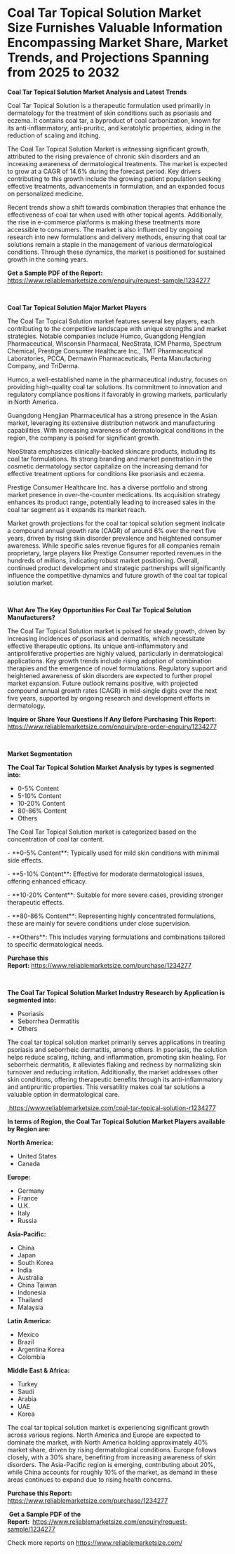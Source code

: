 <p><h1>Coal Tar Topical Solution Market Size Furnishes Valuable Information Encompassing Market Share, Market Trends, and Projections Spanning from 2025 to 2032</h1></p><p><strong>Coal Tar Topical Solution Market Analysis and Latest Trends</strong></p>
<p><p>Coal Tar Topical Solution is a therapeutic formulation used primarily in dermatology for the treatment of skin conditions such as psoriasis and eczema. It contains coal tar, a byproduct of coal carbonization, known for its anti-inflammatory, anti-pruritic, and keratolytic properties, aiding in the reduction of scaling and itching.</p><p>The Coal Tar Topical Solution Market is witnessing significant growth, attributed to the rising prevalence of chronic skin disorders and an increasing awareness of dermatological treatments. The market is expected to grow at a CAGR of 14.6% during the forecast period. Key drivers contributing to this growth include the growing patient population seeking effective treatments, advancements in formulation, and an expanded focus on personalized medicine.</p><p>Recent trends show a shift towards combination therapies that enhance the effectiveness of coal tar when used with other topical agents. Additionally, the rise in e-commerce platforms is making these treatments more accessible to consumers. The market is also influenced by ongoing research into new formulations and delivery methods, ensuring that coal tar solutions remain a staple in the management of various dermatological conditions. Through these dynamics, the market is positioned for sustained growth in the coming years.</p></p>
<p><strong>Get a Sample PDF of the Report:&nbsp;</strong> <a href="https://www.reliablemarketsize.com/enquiry/request-sample/1234277?utm_campaign=2526&utm_medium=2&utm_source=Github&utm_content=ia&utm_term=08032025&utm_id=coal-tar-topical-solution">https://www.reliablemarketsize.com/enquiry/request-sample/1234277</a></p>
<p>&nbsp;</p>
<p><strong>Coal Tar Topical Solution Major Market Players</strong></p>
<p><p>The Coal Tar Topical Solution market features several key players, each contributing to the competitive landscape with unique strengths and market strategies. Notable companies include Humco, Guangdong Hengjian Pharmaceutical, Wisconsin Pharmacal, NeoStrata, ICM Pharma, Spectrum Chemical, Prestige Consumer Healthcare Inc., TMT Pharmaceutical Laboratories, PCCA, Dermawin Pharmaceuticals, Penta Manufacturing Company, and TriDerma.</p><p>Humco, a well-established name in the pharmaceutical industry, focuses on providing high-quality coal tar solutions. Its commitment to innovation and regulatory compliance positions it favorably in growing markets, particularly in North America.</p><p>Guangdong Hengjian Pharmaceutical has a strong presence in the Asian market, leveraging its extensive distribution network and manufacturing capabilities. With increasing awareness of dermatological conditions in the region, the company is poised for significant growth.</p><p>NeoStrata emphasizes clinically-backed skincare products, including its coal tar formulations. Its strong branding and market penetration in the cosmetic dermatology sector capitalize on the increasing demand for effective treatment options for conditions like psoriasis and eczema.</p><p>Prestige Consumer Healthcare Inc. has a diverse portfolio and strong market presence in over-the-counter medications. Its acquisition strategy enhances its product range, potentially leading to increased sales in the coal tar segment as it expands its market reach.</p><p>Market growth projections for the coal tar topical solution segment indicate a compound annual growth rate (CAGR) of around 6% over the next five years, driven by rising skin disorder prevalence and heightened consumer awareness. While specific sales revenue figures for all companies remain proprietary, large players like Prestige Consumer reported revenues in the hundreds of millions, indicating robust market positioning. Overall, continued product development and strategic partnerships will significantly influence the competitive dynamics and future growth of the coal tar topical solution market.</p></p>
<p>&nbsp;</p>
<p><strong>What Are The Key Opportunities For Coal Tar Topical Solution Manufacturers?</strong></p>
<p><p>The Coal Tar Topical Solution market is poised for steady growth, driven by increasing incidences of psoriasis and dermatitis, which necessitate effective therapeutic options. Its unique anti-inflammatory and antiproliferative properties are highly valued, particularly in dermatological applications. Key growth trends include rising adoption of combination therapies and the emergence of novel formulations. Regulatory support and heightened awareness of skin disorders are expected to further propel market expansion. Future outlook remains positive, with projected compound annual growth rates (CAGR) in mid-single digits over the next five years, supported by ongoing research and development efforts in dermatology.</p></p>
<p><strong>Inquire or Share Your Questions If Any Before Purchasing This Report:</strong> <a href="https://www.reliablemarketsize.com/enquiry/pre-order-enquiry/1234277?utm_campaign=2526&utm_medium=2&utm_source=Github&utm_content=ia&utm_term=08032025&utm_id=coal-tar-topical-solution">https://www.reliablemarketsize.com/enquiry/pre-order-enquiry/1234277</a></p>
<p>&nbsp;</p>
<p><strong>Market Segmentation</strong></p>
<p><strong>The Coal Tar Topical Solution Market Analysis by types is segmented into:</strong></p>
<p><ul><li>0-5% Content</li><li>5-10% Content</li><li>10-20% Content</li><li>80-86% Content</li><li>Others</li></ul></p>
<p><p>The Coal Tar Topical Solution market is categorized based on the concentration of coal tar content. </p><p>- **0-5% Content**: Typically used for mild skin conditions with minimal side effects. </p><p>- **5-10% Content**: Effective for moderate dermatological issues, offering enhanced efficacy. </p><p>- **10-20% Content**: Suitable for more severe cases, providing stronger therapeutic effects. </p><p>- **80-86% Content**: Representing highly concentrated formulations, these are mainly for severe conditions under close supervision. </p><p>- **Others**: This includes varying formulations and combinations tailored to specific dermatological needs.</p></p>
<p><strong>Purchase this Report:&nbsp;</strong><a href="https://www.reliablemarketsize.com/purchase/1234277?utm_campaign=2526&utm_medium=2&utm_source=Github&utm_content=ia&utm_term=08032025&utm_id=coal-tar-topical-solution">https://www.reliablemarketsize.com/purchase/1234277</a></p>
<p>&nbsp;</p>
<p><strong>The Coal Tar Topical Solution Market Industry Research by Application is segmented into:</strong></p>
<p><ul><li>Psoriasis</li><li>Seborrhea Dermatitis</li><li>Others</li></ul></p>
<p><p>The coal tar topical solution market primarily serves applications in treating psoriasis and seborrheic dermatitis, among others. In psoriasis, the solution helps reduce scaling, itching, and inflammation, promoting skin healing. For seborrheic dermatitis, it alleviates flaking and redness by normalizing skin turnover and reducing irritation. Additionally, the market addresses other skin conditions, offering therapeutic benefits through its anti-inflammatory and antipruritic properties. This versatility makes coal tar solutions a valuable option in dermatological care.</p></p>
<p><a href="https://www.reliablemarketsize.com/coal-tar-topical-solution-r1234277?utm_campaign=2526&utm_medium=2&utm_source=Github&utm_content=ia&utm_term=08032025&utm_id=coal-tar-topical-solution">&nbsp;https://www.reliablemarketsize.com/coal-tar-topical-solution-r1234277</a></p>
<p><strong>In terms of Region, the Coal Tar Topical Solution Market Players available by Region are:</strong></p>
<p>
    <p> <strong> North America: </strong>
        <ul>
            <li>United States</li>
            <li>Canada</li>
        </ul>
        </p> 
    <p> <strong> Europe: </strong>
        <ul>
            <li>Germany</li>
            <li>France</li>
            <li>U.K.</li>
            <li>Italy</li>
            <li>Russia</li>
        </ul>
        </p> 
    <p> <strong> Asia-Pacific: </strong>
        <ul>
            <li>China</li>
            <li>Japan</li>
            <li>South Korea</li>
            <li>India</li>
            <li>Australia</li>
            <li>China Taiwan</li>
            <li>Indonesia</li>
            <li>Thailand</li>
            <li>Malaysia</li>
        </ul>
        </p> 
    <p> <strong> Latin America: </strong>
        <ul>
            <li>Mexico</li>
            <li>Brazil</li>
            <li>Argentina Korea</li>
            <li>Colombia</li>
        </ul>
        </p> 
    <p> <strong> Middle East & Africa: </strong>
        <ul>
            <li>Turkey</li>
            <li>Saudi</li>
            <li>Arabia</li>
            <li>UAE</li>
            <li>Korea</li>
        </ul>
    </p>
    </p>
<p><p>The coal tar topical solution market is experiencing significant growth across various regions. North America and Europe are expected to dominate the market, with North America holding approximately 40% market share, driven by rising dermatological conditions. Europe follows closely, with a 30% share, benefiting from increasing awareness of skin disorders. The Asia-Pacific region is emerging, contributing about 20%, while China accounts for roughly 10% of the market, as demand in these areas continues to expand due to rising health concerns.</p></p>
<p><strong>Purchase this Report: </strong><a href="https://www.reliablemarketsize.com/purchase/1234277?utm_campaign=2526&utm_medium=2&utm_source=Github&utm_content=ia&utm_term=08032025&utm_id=coal-tar-topical-solution">https://www.reliablemarketsize.com/purchase/1234277</a></p>
<p>&nbsp;<strong>Get a Sample PDF of the Report:&nbsp;&nbsp;</strong><a href="https://www.reliablemarketsize.com/enquiry/request-sample/1234277?utm_campaign=2526&utm_medium=2&utm_source=Github&utm_content=ia&utm_term=08032025&utm_id=coal-tar-topical-solution">https://www.reliablemarketsize.com/enquiry/request-sample/1234277</a></p>
<p><strong></strong></p>
<p>Check more reports on <a href="https://www.reliablemarketsize.com/?utm_campaign=2526&utm_medium=2&utm_source=Github&utm_content=ia&utm_term=08032025&utm_id=coal-tar-topical-solution">https://www.reliablemarketsize.com/</a></p>